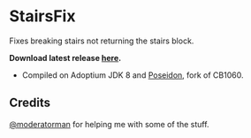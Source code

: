 # StairsFix
Fixes breaking stairs not returning the stairs block.

<b>Download latest release [here](https://github.com/AleksandarHaralanov/StairsFix/releases/latest).</b>
- Compiled on Adoptium JDK 8 and [Poseidon](https://github.com/RhysB/Project-Poseidon), fork of CB1060.

## Credits
[@moderatorman](https://github.com/moderatorman) for helping me with some of the stuff.